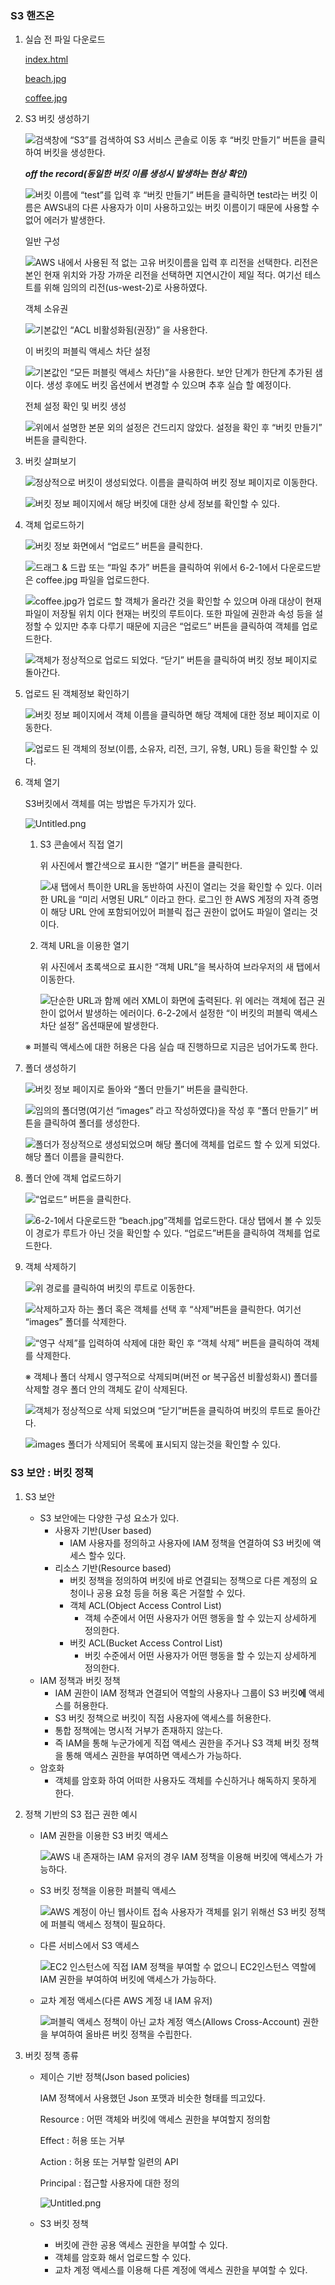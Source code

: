 
### S3 핸즈온

1. 실습 전 파일 다운로드

	[index.html](https://s3.us-west-2.amazonaws.com/secure.notion-static.com/b3bb53f0-a0e6-4435-8abc-87fd8a67f844/index.html?X-Amz-Algorithm=AWS4-HMAC-SHA256&X-Amz-Content-Sha256=UNSIGNED-PAYLOAD&X-Amz-Credential=AKIAT73L2G45EIPT3X45%2F20230911%2Fus-west-2%2Fs3%2Faws4_request&X-Amz-Date=20230911T123445Z&X-Amz-Expires=3600&X-Amz-Signature=1caaab401cd5de4bd2b942414bedde8a029788ddbb84b451d8cb5c1b45ff2fb5&X-Amz-SignedHeaders=host&x-id=GetObject)


	[beach.jpg](https://s3.us-west-2.amazonaws.com/secure.notion-static.com/f164abd0-e149-4289-8377-921669125ef9/beach.jpg?X-Amz-Algorithm=AWS4-HMAC-SHA256&X-Amz-Content-Sha256=UNSIGNED-PAYLOAD&X-Amz-Credential=AKIAT73L2G45EIPT3X45%2F20230911%2Fus-west-2%2Fs3%2Faws4_request&X-Amz-Date=20230911T123445Z&X-Amz-Expires=3600&X-Amz-Signature=312588034ed97473116a7e1a7896e4cba1552966ad9cedf72a476e4f074cf11c&X-Amz-SignedHeaders=host&x-id=GetObject)


	[coffee.jpg](https://s3.us-west-2.amazonaws.com/secure.notion-static.com/46729ace-97a9-49eb-a273-bb369465d291/coffee.jpg?X-Amz-Algorithm=AWS4-HMAC-SHA256&X-Amz-Content-Sha256=UNSIGNED-PAYLOAD&X-Amz-Credential=AKIAT73L2G45EIPT3X45%2F20230911%2Fus-west-2%2Fs3%2Faws4_request&X-Amz-Date=20230911T123445Z&X-Amz-Expires=3600&X-Amz-Signature=bbaf61e4250c427e70b0de9fcf858ecf7e884e90c97d0c857bd3f61901237486&X-Amz-SignedHeaders=host&x-id=GetObject)

2. S3 버킷 생성하기

	![검색창에 “S3”를 검색하여 S3 서비스 콘솔로 이동 후 “버킷 만들기” 버튼을 클릭하여 버킷을 생성한다.](https://s3.us-west-2.amazonaws.com/secure.notion-static.com/1ae883c4-0357-4bed-871f-b6a4a659d172/Untitled.png?X-Amz-Algorithm=AWS4-HMAC-SHA256&X-Amz-Content-Sha256=UNSIGNED-PAYLOAD&X-Amz-Credential=AKIAT73L2G45EIPT3X45%2F20230911%2Fus-west-2%2Fs3%2Faws4_request&X-Amz-Date=20230911T123446Z&X-Amz-Expires=3600&X-Amz-Signature=dcfd5bde00af0bcd1167e229094e53b3f5e92065c6b8d2c8ee9291a18d84ea10&X-Amz-SignedHeaders=host&x-id=GetObject)


	_**off the record(동일한 버킷 이름 생성시 발생하는 현상 확인)**_


	![버킷 이름에 “test”를 입력 후 “버킷 만들기” 버튼을 클릭하면 test라는 버킷 이름은 AWS내의 다른 사용자가 이미 사용하고있는 버킷 이름이기 때문에 사용할 수 없어 에러가 발생한다.](https://s3.us-west-2.amazonaws.com/secure.notion-static.com/2cbe6baa-37e9-42fc-8b1a-cd07ad563106/Untitled.png?X-Amz-Algorithm=AWS4-HMAC-SHA256&X-Amz-Content-Sha256=UNSIGNED-PAYLOAD&X-Amz-Credential=AKIAT73L2G45EIPT3X45%2F20230911%2Fus-west-2%2Fs3%2Faws4_request&X-Amz-Date=20230911T123446Z&X-Amz-Expires=3600&X-Amz-Signature=0775dfa9ab3db17d1725b51148e017da6c03b03d353564b57ac8dc2f3cda33c6&X-Amz-SignedHeaders=host&x-id=GetObject)


	일반 구성


	![AWS 내에서 사용된 적 없는 고유 버킷이름을 입력 후 리전을 선택한다. 리전은 본인 현재 위치와 가장 가까운 리전을 선택하면 지연시간이 제일 적다. 여기선 테스트를 위해 임의의 리전(us-west-2)로 사용하였다.](https://s3.us-west-2.amazonaws.com/secure.notion-static.com/0717faea-08ce-4ff8-a11c-f0bd27c49b20/Untitled.png?X-Amz-Algorithm=AWS4-HMAC-SHA256&X-Amz-Content-Sha256=UNSIGNED-PAYLOAD&X-Amz-Credential=AKIAT73L2G45EIPT3X45%2F20230911%2Fus-west-2%2Fs3%2Faws4_request&X-Amz-Date=20230911T123446Z&X-Amz-Expires=3600&X-Amz-Signature=2e9180207f3b9d4a86a1cf1a6c194de245e87331f5e93b6abc16c3649608ab33&X-Amz-SignedHeaders=host&x-id=GetObject)


	객체 소유권


	![기본값인 “ACL 비활성화됨(권장)” 을 사용한다.](https://s3.us-west-2.amazonaws.com/secure.notion-static.com/83c96cf1-2780-41bb-adfa-7931555cc832/Untitled.png?X-Amz-Algorithm=AWS4-HMAC-SHA256&X-Amz-Content-Sha256=UNSIGNED-PAYLOAD&X-Amz-Credential=AKIAT73L2G45EIPT3X45%2F20230911%2Fus-west-2%2Fs3%2Faws4_request&X-Amz-Date=20230911T123446Z&X-Amz-Expires=3600&X-Amz-Signature=a51a746c6ccbd631f7c2ff06493fe02f85564dd14006c6c489091783a287ad54&X-Amz-SignedHeaders=host&x-id=GetObject)


	이 버킷의 퍼블릭 액세스 차단 설정


	![기본값인 “모든 퍼블릿 액세스 차단)”을 사용한다. 보안 단계가 한단계 추가된 샘이다.
	생성 후에도 버킷 옵션에서 변경할 수 있으며 추후 실습 할 예정이다.](https://s3.us-west-2.amazonaws.com/secure.notion-static.com/be087b5b-7f24-4528-974f-627f0d21bdf4/Untitled.png?X-Amz-Algorithm=AWS4-HMAC-SHA256&X-Amz-Content-Sha256=UNSIGNED-PAYLOAD&X-Amz-Credential=AKIAT73L2G45EIPT3X45%2F20230911%2Fus-west-2%2Fs3%2Faws4_request&X-Amz-Date=20230911T123446Z&X-Amz-Expires=3600&X-Amz-Signature=d14492ce3fe4d220ce4b27ebebd2e817001caf3f0ceaf0840f9414909a223d5c&X-Amz-SignedHeaders=host&x-id=GetObject)


	전체 설정 확인 및 버킷 생성


	![위에서 설명한 본문 외의 설정은 건드리지 않았다. 설정을 확인 후 “버킷 만들기” 버튼을 클릭한다.](https://s3.us-west-2.amazonaws.com/secure.notion-static.com/e7e73505-e6f1-4cc0-b2a0-8f2406e1f997/Untitled.png?X-Amz-Algorithm=AWS4-HMAC-SHA256&X-Amz-Content-Sha256=UNSIGNED-PAYLOAD&X-Amz-Credential=AKIAT73L2G45EIPT3X45%2F20230911%2Fus-west-2%2Fs3%2Faws4_request&X-Amz-Date=20230911T123446Z&X-Amz-Expires=3600&X-Amz-Signature=5742f92d3ec309ad79648cae79a966ba2f79563618d396499e80a21a83f62ad5&X-Amz-SignedHeaders=host&x-id=GetObject)

3. 버킷 살펴보기

	![정상적으로 버킷이 생성되었다. 이름을 클릭하여 버킷 정보 페이지로 이동한다.](https://s3.us-west-2.amazonaws.com/secure.notion-static.com/f27d397d-b888-4bd0-937f-67fef3dbe74f/Untitled.png?X-Amz-Algorithm=AWS4-HMAC-SHA256&X-Amz-Content-Sha256=UNSIGNED-PAYLOAD&X-Amz-Credential=AKIAT73L2G45EIPT3X45%2F20230911%2Fus-west-2%2Fs3%2Faws4_request&X-Amz-Date=20230911T123446Z&X-Amz-Expires=3600&X-Amz-Signature=558139ea9d17fe815ed56c49001c09915d26d5c121fb8119091c0aec362c0c5a&X-Amz-SignedHeaders=host&x-id=GetObject)


	![버킷 정보 페이지에서 해당 버킷에 대한 상세 정보를 확인할 수 있다.](https://s3.us-west-2.amazonaws.com/secure.notion-static.com/40a2adf4-beb1-4cc1-aeb4-80b1fbee5d56/Untitled.png?X-Amz-Algorithm=AWS4-HMAC-SHA256&X-Amz-Content-Sha256=UNSIGNED-PAYLOAD&X-Amz-Credential=AKIAT73L2G45EIPT3X45%2F20230911%2Fus-west-2%2Fs3%2Faws4_request&X-Amz-Date=20230911T123446Z&X-Amz-Expires=3600&X-Amz-Signature=ddb6ccca17c4d87c93625447f464719f179b0f614c961d1e86266c192c56a350&X-Amz-SignedHeaders=host&x-id=GetObject)

4. 객체 업로드하기

	![버킷 정보 화면에서 “업로드” 버튼을 클릭한다.](https://s3.us-west-2.amazonaws.com/secure.notion-static.com/3221ec21-365a-443d-8371-51d7a5c97a64/Untitled.png?X-Amz-Algorithm=AWS4-HMAC-SHA256&X-Amz-Content-Sha256=UNSIGNED-PAYLOAD&X-Amz-Credential=AKIAT73L2G45EIPT3X45%2F20230911%2Fus-west-2%2Fs3%2Faws4_request&X-Amz-Date=20230911T123446Z&X-Amz-Expires=3600&X-Amz-Signature=20fd01f9b0ce634cb1c20e45f716d45bc3d8de8473f9afe3d6ef016e739465ca&X-Amz-SignedHeaders=host&x-id=GetObject)


	![드래그 & 드랍 또는 “파일 추가” 버튼을 클릭하여 위에서 6-2-1에서 다운로드받은 coffee.jpg 파일을 업로드한다.](https://s3.us-west-2.amazonaws.com/secure.notion-static.com/9b2b68a6-9b88-4e0f-b080-a402f3dd53f3/Untitled.png?X-Amz-Algorithm=AWS4-HMAC-SHA256&X-Amz-Content-Sha256=UNSIGNED-PAYLOAD&X-Amz-Credential=AKIAT73L2G45EIPT3X45%2F20230911%2Fus-west-2%2Fs3%2Faws4_request&X-Amz-Date=20230911T123446Z&X-Amz-Expires=3600&X-Amz-Signature=2668a650bda825c514e292ab86621a400010447efa6dd839decdae119fbb7f9a&X-Amz-SignedHeaders=host&x-id=GetObject)


	![coffee.jpg가 업로드 할 객체가 올라간 것을 확인할 수 있으며 아래 대상이 현재 파일이 저장될 위치 이다 현재는 버킷의 루트이다. 또한 파일에 권한과 속성 등을 설정할 수 있지만 추후 다루기 때문에 지금은 “업로드” 버튼을 클릭하여 객체를 업로드한다.](https://s3.us-west-2.amazonaws.com/secure.notion-static.com/ad56f7ee-8668-46de-b242-4853fef4d634/Untitled.png?X-Amz-Algorithm=AWS4-HMAC-SHA256&X-Amz-Content-Sha256=UNSIGNED-PAYLOAD&X-Amz-Credential=AKIAT73L2G45EIPT3X45%2F20230911%2Fus-west-2%2Fs3%2Faws4_request&X-Amz-Date=20230911T123446Z&X-Amz-Expires=3600&X-Amz-Signature=1e505e1a586b46926e7400b09eb5b75e1a643a3cd033573677590fcd16b8d2ac&X-Amz-SignedHeaders=host&x-id=GetObject)


	![객체가 정상적으로 업로드 되었다. “닫기” 버튼을 클릭하여 버킷 정보 페이지로 돌아간다.](https://s3.us-west-2.amazonaws.com/secure.notion-static.com/d218d7c4-f0b5-42b8-96a4-62bc66f60718/Untitled.png?X-Amz-Algorithm=AWS4-HMAC-SHA256&X-Amz-Content-Sha256=UNSIGNED-PAYLOAD&X-Amz-Credential=AKIAT73L2G45EIPT3X45%2F20230911%2Fus-west-2%2Fs3%2Faws4_request&X-Amz-Date=20230911T123446Z&X-Amz-Expires=3600&X-Amz-Signature=630eef354406fcf577acad4011d320bec4e5da72492eab8febe50d4ace3e3cd0&X-Amz-SignedHeaders=host&x-id=GetObject)

5. 업로드 된 객체정보 확인하기

	![버킷 정보 페이지에서 객체 이름을 클릭하면 해당 객체에 대한 정보 페이지로 이동한다.](https://s3.us-west-2.amazonaws.com/secure.notion-static.com/e4b6a298-c301-4dbb-9a66-d688ea614b8f/Untitled.png?X-Amz-Algorithm=AWS4-HMAC-SHA256&X-Amz-Content-Sha256=UNSIGNED-PAYLOAD&X-Amz-Credential=AKIAT73L2G45EIPT3X45%2F20230911%2Fus-west-2%2Fs3%2Faws4_request&X-Amz-Date=20230911T123446Z&X-Amz-Expires=3600&X-Amz-Signature=ee7369cfde98b019336f2395dcbfb64dd77cef4523052c3609dbb9af2cfd789d&X-Amz-SignedHeaders=host&x-id=GetObject)


	![업로드 된 객체의 정보(이름, 소유자, 리전, 크기, 유형, URL) 등을 확인할 수 있다.](https://s3.us-west-2.amazonaws.com/secure.notion-static.com/ca4a69f5-f821-423a-af45-9d12b8979fde/Untitled.png?X-Amz-Algorithm=AWS4-HMAC-SHA256&X-Amz-Content-Sha256=UNSIGNED-PAYLOAD&X-Amz-Credential=AKIAT73L2G45EIPT3X45%2F20230911%2Fus-west-2%2Fs3%2Faws4_request&X-Amz-Date=20230911T123446Z&X-Amz-Expires=3600&X-Amz-Signature=7da60b41b06b3725fe6bb04f5c63198af300628f1e86fa79f006fad2d866ee62&X-Amz-SignedHeaders=host&x-id=GetObject)

1. 객체 열기

	S3버킷에서 객체를 여는 방법은 두가지가 있다.


	![Untitled.png](https://s3.us-west-2.amazonaws.com/secure.notion-static.com/7f5aadfa-d846-49d8-adbd-99e7142981ad/Untitled.png?X-Amz-Algorithm=AWS4-HMAC-SHA256&X-Amz-Content-Sha256=UNSIGNED-PAYLOAD&X-Amz-Credential=AKIAT73L2G45EIPT3X45%2F20230911%2Fus-west-2%2Fs3%2Faws4_request&X-Amz-Date=20230911T123447Z&X-Amz-Expires=3600&X-Amz-Signature=c81f303c611045b21fda1652bbccc7d3ca293c4d8acc19ff1fc498874769535b&X-Amz-SignedHeaders=host&x-id=GetObject)

	1. S3 콘솔에서 직접 열기

		위 사진에서 빨간색으로 표시한 “열기” 버튼을 클릭한다.


		![새 탭에서 특이한 URL을 동반하여 사진이 열리는 것을 확인할 수 있다. 이러한 URL을 “미리 서명된 URL” 이라고 한다. 로그인 한 AWS 계정의 자격 증명이 해당 URL 안에 포함되어있어 퍼블릭 접근 권한이 없어도 파일이 열리는 것이다.](https://s3.us-west-2.amazonaws.com/secure.notion-static.com/532a38e1-8f5e-4a90-92e0-2a9096602f26/Untitled.png?X-Amz-Algorithm=AWS4-HMAC-SHA256&X-Amz-Content-Sha256=UNSIGNED-PAYLOAD&X-Amz-Credential=AKIAT73L2G45EIPT3X45%2F20230911%2Fus-west-2%2Fs3%2Faws4_request&X-Amz-Date=20230911T123447Z&X-Amz-Expires=3600&X-Amz-Signature=2eb20b043fa7910722382ccaf51e852b1ef7038c7f73977d2742139e1e68df82&X-Amz-SignedHeaders=host&x-id=GetObject)

	2. 객체 URL을 이용한 열기

		위 사진에서 초록색으로 표시한 “객체 URL”을 복사하여 브라우저의 새 탭에서 이동한다.


		![단순한 URL과 함께 에러 XML이 화면에 출력된다. 위 에러는 객체에 접근 권한이 없어서 발생하는 에러이다. 6-2-2에서 설정한 “이 버킷의 퍼블릭 액세스 차단 설정” 옵션때문에 발생한다.](https://s3.us-west-2.amazonaws.com/secure.notion-static.com/6f1603f5-6ea2-40d6-8e6b-0184c579c7b1/Untitled.png?X-Amz-Algorithm=AWS4-HMAC-SHA256&X-Amz-Content-Sha256=UNSIGNED-PAYLOAD&X-Amz-Credential=AKIAT73L2G45EIPT3X45%2F20230911%2Fus-west-2%2Fs3%2Faws4_request&X-Amz-Date=20230911T123447Z&X-Amz-Expires=3600&X-Amz-Signature=aeaba52abc5407514d6c41444af2da7ad7828ce3af7b3b539260b9f85f0fc51f&X-Amz-SignedHeaders=host&x-id=GetObject)


	※ 퍼블릭 액세스에 대한 허용은 다음 실습 때 진행하므로 지금은 넘어가도록 한다.

2. 폴더 생성하기

	![버킷 정보 페이지로 돌아와 “폴더 만들기” 버튼을 클릭한다.](https://s3.us-west-2.amazonaws.com/secure.notion-static.com/9998618e-96b8-4abe-9df9-3a054b10bce6/Untitled.png?X-Amz-Algorithm=AWS4-HMAC-SHA256&X-Amz-Content-Sha256=UNSIGNED-PAYLOAD&X-Amz-Credential=AKIAT73L2G45EIPT3X45%2F20230911%2Fus-west-2%2Fs3%2Faws4_request&X-Amz-Date=20230911T123448Z&X-Amz-Expires=3600&X-Amz-Signature=a5f8280f811527500a53f7d0ec88cd272a55885d39a53c07646c7c19d0c0b20f&X-Amz-SignedHeaders=host&x-id=GetObject)


	![임의의 폴더명(여기선 “images” 라고 작성하였다)을 작성 후 “폴더 만들기” 버튼을 클릭하여 폴더를 생성한다.](https://s3.us-west-2.amazonaws.com/secure.notion-static.com/2dade295-cd20-4191-9c4a-b5691e41443d/Untitled.png?X-Amz-Algorithm=AWS4-HMAC-SHA256&X-Amz-Content-Sha256=UNSIGNED-PAYLOAD&X-Amz-Credential=AKIAT73L2G45EIPT3X45%2F20230911%2Fus-west-2%2Fs3%2Faws4_request&X-Amz-Date=20230911T123448Z&X-Amz-Expires=3600&X-Amz-Signature=9753e8fbfdcc5a8e4f8da3ffd3fa483733df3facb886601d36ada92f3ff950c4&X-Amz-SignedHeaders=host&x-id=GetObject)


	![폴더가 정상적으로 생성되었으며 해당 폴더에 객체를 업로드 할 수 있게 되었다. 해당 폴더 이름을 클릭한다.](https://s3.us-west-2.amazonaws.com/secure.notion-static.com/e978077d-5acf-428d-85b1-16d41297ca7c/Untitled.png?X-Amz-Algorithm=AWS4-HMAC-SHA256&X-Amz-Content-Sha256=UNSIGNED-PAYLOAD&X-Amz-Credential=AKIAT73L2G45EIPT3X45%2F20230911%2Fus-west-2%2Fs3%2Faws4_request&X-Amz-Date=20230911T123448Z&X-Amz-Expires=3600&X-Amz-Signature=5840f8fb7dc9d1f9f56b8e1aedec4ff022793850aecabe67969f763b34ab9e6b&X-Amz-SignedHeaders=host&x-id=GetObject)

3. 폴더 안에 객체 업로드하기

	![“업로드” 버튼을 클릭한다.](https://s3.us-west-2.amazonaws.com/secure.notion-static.com/63381d04-afac-4091-b066-a0ec99a035c5/Untitled.png?X-Amz-Algorithm=AWS4-HMAC-SHA256&X-Amz-Content-Sha256=UNSIGNED-PAYLOAD&X-Amz-Credential=AKIAT73L2G45EIPT3X45%2F20230911%2Fus-west-2%2Fs3%2Faws4_request&X-Amz-Date=20230911T123450Z&X-Amz-Expires=3600&X-Amz-Signature=b97f59b336ba35feb843075292b7b9cc596b3a74293f7f33e2079855c606614e&X-Amz-SignedHeaders=host&x-id=GetObject)


	![6-2-1에서 다운로드한 “beach.jpg”객체를 업로드한다. 대상 탭에서 볼 수 있듯이 경로가 루트가 아닌 것을 확인할 수 있다. “업로드”버튼을 클릭하여 객체를 업로드한다.](https://s3.us-west-2.amazonaws.com/secure.notion-static.com/720814f1-e6bf-4ab8-a431-f4bb2a874fe5/Untitled.png?X-Amz-Algorithm=AWS4-HMAC-SHA256&X-Amz-Content-Sha256=UNSIGNED-PAYLOAD&X-Amz-Credential=AKIAT73L2G45EIPT3X45%2F20230911%2Fus-west-2%2Fs3%2Faws4_request&X-Amz-Date=20230911T123450Z&X-Amz-Expires=3600&X-Amz-Signature=07e69160efc3f3ed13e27440b984972e2586b8b907516bfd4a24537e7d12a15f&X-Amz-SignedHeaders=host&x-id=GetObject)

4. 객체 삭제하기

	![위 경로를 클릭하여 버킷의 루트로 이동한다.](https://s3.us-west-2.amazonaws.com/secure.notion-static.com/e38da3be-144c-46d6-a92c-64c329f63420/Untitled.png?X-Amz-Algorithm=AWS4-HMAC-SHA256&X-Amz-Content-Sha256=UNSIGNED-PAYLOAD&X-Amz-Credential=AKIAT73L2G45EIPT3X45%2F20230911%2Fus-west-2%2Fs3%2Faws4_request&X-Amz-Date=20230911T123450Z&X-Amz-Expires=3600&X-Amz-Signature=4d970cc8d77c3d986e0d14f31dbd687b616333f8c4e323d0b0877ed8eb78eebd&X-Amz-SignedHeaders=host&x-id=GetObject)


	![삭제하고자 하는 폴더 혹은 객체를 선택 후 “삭제”버튼을 클릭한다. 여기선 “images” 폴더를 삭제한다.](https://s3.us-west-2.amazonaws.com/secure.notion-static.com/d2f9e93a-9640-4cd6-b7e2-84a4471ba647/Untitled.png?X-Amz-Algorithm=AWS4-HMAC-SHA256&X-Amz-Content-Sha256=UNSIGNED-PAYLOAD&X-Amz-Credential=AKIAT73L2G45EIPT3X45%2F20230911%2Fus-west-2%2Fs3%2Faws4_request&X-Amz-Date=20230911T123450Z&X-Amz-Expires=3600&X-Amz-Signature=258e16efc2073027b8fb2133d5f7a1d2eff7752a719b28ad4950132b43c1df1f&X-Amz-SignedHeaders=host&x-id=GetObject)


	![“영구 삭제”를 입력하여 삭제에 대한 확인 후 “객체 삭제” 버튼을 클릭하여 객체를 삭제한다.](https://s3.us-west-2.amazonaws.com/secure.notion-static.com/62809dcd-6173-46ea-bca3-0fe970b584ad/Untitled.png?X-Amz-Algorithm=AWS4-HMAC-SHA256&X-Amz-Content-Sha256=UNSIGNED-PAYLOAD&X-Amz-Credential=AKIAT73L2G45EIPT3X45%2F20230911%2Fus-west-2%2Fs3%2Faws4_request&X-Amz-Date=20230911T123450Z&X-Amz-Expires=3600&X-Amz-Signature=467afc1dbee33b1680c002b854f7ff982b38506556b379fae375431b540dd156&X-Amz-SignedHeaders=host&x-id=GetObject)


	※ 객체나 폴더 삭제시 영구적으로 삭제되며(버전 or 복구옵션 비활성화시) 폴더를 삭제할 경우 폴더 안의 객체도 같이 삭제된다.


	![객체가 정상적으로 삭제 되었으며 “닫기”버튼을 클릭하여 버킷의 루트로 돌아간다.](https://s3.us-west-2.amazonaws.com/secure.notion-static.com/2474d4a9-49cf-4ed1-ba1d-221bdbe2dc64/Untitled.png?X-Amz-Algorithm=AWS4-HMAC-SHA256&X-Amz-Content-Sha256=UNSIGNED-PAYLOAD&X-Amz-Credential=AKIAT73L2G45EIPT3X45%2F20230911%2Fus-west-2%2Fs3%2Faws4_request&X-Amz-Date=20230911T123450Z&X-Amz-Expires=3600&X-Amz-Signature=5fc8a81c6be7ce7cc1591d844f09911f07cef3e56ed67213815c7d0899b1d575&X-Amz-SignedHeaders=host&x-id=GetObject)


	![images 폴더가 삭제되어 목록에 표시되지 않는것을 확인할 수 있다.](https://s3.us-west-2.amazonaws.com/secure.notion-static.com/7209aac6-750d-4af5-a9ff-f351b158ca83/Untitled.png?X-Amz-Algorithm=AWS4-HMAC-SHA256&X-Amz-Content-Sha256=UNSIGNED-PAYLOAD&X-Amz-Credential=AKIAT73L2G45EIPT3X45%2F20230911%2Fus-west-2%2Fs3%2Faws4_request&X-Amz-Date=20230911T123450Z&X-Amz-Expires=3600&X-Amz-Signature=3f8c87ce489b7bc4d4eba3e5e6ed2b28fca09a84286050f87d34f4aeb79408b9&X-Amz-SignedHeaders=host&x-id=GetObject)


### S3 보안 : 버킷 정책

1. S3 보안
	- S3 보안에는 다양한 구성 요소가 있다.
		- 사용자 기반(User based)
			- IAM 사용자를 정의하고 사용자에 IAM 정책을 연결하여 S3 버킷에 액세스 할수 있다.
		- 리소스 기반(Resource based)
			- 버킷 정책을 정의하여 버킷에 바로 연결되는 정책으로 다른 계정의 요청이나 공용 요청 등을 허용 혹은 거절할 수  있다.
			- 객체 ACL(Object Access Control List)
				- 객체 수준에서 어떤 사용자가 어떤 행동을 할 수 있는지 상세하게 정의한다.
			- 버킷 ACL(Bucket Access Control List)
				- 버킷 수준에서 어떤 사용자가 어떤 행동을 할 수 있는지 상세하게 정의한다.
	- IAM 정책과 버킷 정책
		- IAM 권한이 IAM 정책과 연결되어 역할의 사용자나 그룹이 S3 버킷**에** 액세스를 허용한다.
		- S3 버킷 정책으로 버킷이 직접 사용자에 액세스를 허용한다.
		- 통합 정책에는 명시적 거부가 존재하지 않는다.
		- 즉 IAM을 통해 누군가에게 직접 액세스 권한을 주거나 S3 객체 버킷 정책을 통해 액세스 권한을 부여하면 액세스가 가능하다.
	- 암호화
		- 객체를 암호화 하여 어떠한 사용자도 객체를 수신하거나 해독하지 못하게 한다.
2. 정책 기반의 S3 접근 권한 예시
	- IAM 권한을 이용한 S3 버킷 액세스

		![AWS 내 존재하는 IAM 유저의 경우 IAM 정책을 이용해 버킷에 액세스가 가능하다.](https://s3.us-west-2.amazonaws.com/secure.notion-static.com/cad8cf48-87dc-4f32-9f5b-01253d03908b/Untitled.png?X-Amz-Algorithm=AWS4-HMAC-SHA256&X-Amz-Content-Sha256=UNSIGNED-PAYLOAD&X-Amz-Credential=AKIAT73L2G45EIPT3X45%2F20230911%2Fus-west-2%2Fs3%2Faws4_request&X-Amz-Date=20230911T123458Z&X-Amz-Expires=3600&X-Amz-Signature=a6b72d8b19eecf61d8b59dd4e96f056c4fe9063b8a2ab9f79db05c98b46aa0b1&X-Amz-SignedHeaders=host&x-id=GetObject)

	- S3 버킷 정책을 이용한 퍼블릭 액세스

		![AWS 계정이 아닌 웹사이트 접속 사용자가 객체를 읽기 위해선 S3 버킷 정책에 퍼블릭 액세스 정책이 필요하다.](https://s3.us-west-2.amazonaws.com/secure.notion-static.com/53e4a3af-0c95-43e4-b3e3-e794c9c74770/Untitled.png?X-Amz-Algorithm=AWS4-HMAC-SHA256&X-Amz-Content-Sha256=UNSIGNED-PAYLOAD&X-Amz-Credential=AKIAT73L2G45EIPT3X45%2F20230911%2Fus-west-2%2Fs3%2Faws4_request&X-Amz-Date=20230911T123458Z&X-Amz-Expires=3600&X-Amz-Signature=28a3a7983aed2061d6900e15b4889069d83663a09c76bc1c549b34a2d8b0559d&X-Amz-SignedHeaders=host&x-id=GetObject)

	- 다른 서비스에서 S3 액세스

		![EC2 인스턴스에 직접 IAM 정책을 부여할 수 없으니 EC2인스턴스 역할에 IAM 권한을 부여하여 버킷에 액세스가 가능하다.](https://s3.us-west-2.amazonaws.com/secure.notion-static.com/541e835f-88f0-4214-8b6a-c13da99d9ef0/Untitled.png?X-Amz-Algorithm=AWS4-HMAC-SHA256&X-Amz-Content-Sha256=UNSIGNED-PAYLOAD&X-Amz-Credential=AKIAT73L2G45EIPT3X45%2F20230911%2Fus-west-2%2Fs3%2Faws4_request&X-Amz-Date=20230911T123458Z&X-Amz-Expires=3600&X-Amz-Signature=46a449a17d62ad72b6d2e2ea4894197170a91b0b84ac7d60efdf7c10834a68a4&X-Amz-SignedHeaders=host&x-id=GetObject)

	- 교차 계정 액세스(다른 AWS 계정 내 IAM 유저)

		![퍼블릭 액세스 정책이 아닌 교차 계정 액스(Allows Cross-Account) 권한을 부여하여 올바른 버킷 정책을 수립한다.](https://s3.us-west-2.amazonaws.com/secure.notion-static.com/76c61fd8-3447-433f-b2f3-58e6987d46c5/Untitled.png?X-Amz-Algorithm=AWS4-HMAC-SHA256&X-Amz-Content-Sha256=UNSIGNED-PAYLOAD&X-Amz-Credential=AKIAT73L2G45EIPT3X45%2F20230911%2Fus-west-2%2Fs3%2Faws4_request&X-Amz-Date=20230911T123458Z&X-Amz-Expires=3600&X-Amz-Signature=0e6503cd295b1f67f624d8dfeb27ce61f6a5b5160b5a89cb7f5eabba7f2c2fb9&X-Amz-SignedHeaders=host&x-id=GetObject)

1. 버킷 정책 종류
	- 제이슨 기반 정책(Json based policies)

		IAM 정책에서 사용했던 Json 포맷과 비슷한 형태를 띄고있다.


		Resource : 어떤 객체와 버킷에 액세스 권한을 부여할지 정의함


		Effect : 허용 또는 거부


		Action : 허용 또는 거부할 일련의 API


		Principal : 접근할 사용자에 대한 정의


		![Untitled.png](https://s3.us-west-2.amazonaws.com/secure.notion-static.com/56eefa12-4a48-4a05-b1f2-3c3e4cc2a7b3/Untitled.png?X-Amz-Algorithm=AWS4-HMAC-SHA256&X-Amz-Content-Sha256=UNSIGNED-PAYLOAD&X-Amz-Credential=AKIAT73L2G45EIPT3X45%2F20230911%2Fus-west-2%2Fs3%2Faws4_request&X-Amz-Date=20230911T123459Z&X-Amz-Expires=3600&X-Amz-Signature=9749450af28f2cc625ab89b535d3fc5599abf871d874a3201eb068cc7952765f&X-Amz-SignedHeaders=host&x-id=GetObject)

	- S3 버킷 정책
		- 버킷에 관한 공용 액세스 권한을 부여할 수 있다.
		- 객체를 암호화 해서 업로드할 수 있다.
		- 교차 계정 액세스를 이용해 다른 계정에 액세스 권한을 부여할 수 있다.
